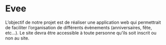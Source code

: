 Evee
====

L’objectif de notre projet est de réaliser une application web qui permettrait de faciliter l’organisation de différents évènements (anniversaires, fête, etc...). Le site devra être accessible à toute personne qu’ils soit inscrit ou non au site.
